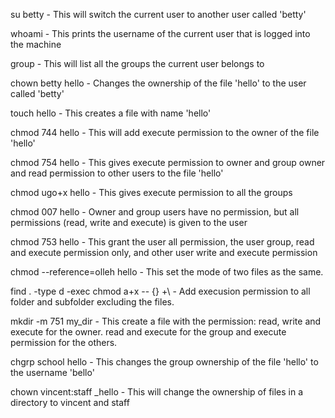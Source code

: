 su betty - This will switch the current user to another user called 'betty'

whoami - This prints the username of the current user that is logged into the machine

group - This will list all the groups the current user belongs to

chown betty hello - Changes the ownership of the file 'hello' to the user called 'betty'

touch hello - This creates a file with name 'hello'

chmod 744 hello - This will add execute permission to the owner of the file 'hello'

chmod 754 hello - This gives execute permission to owner and group owner and read permission to other users to the file 'hello'

chmod ugo+x hello - This gives execute permission to all the groups

chmod 007 hello - Owner and group users have no permission, but all permissions (read, write and execute) is given to the user

chmod 753 hello - This grant the user all permission, the user group, read and execute permission only, and other user write and execute permission

chmod --reference=olleh hello - This set the mode of two files as the same. 

find . -type d -exec chmod a+x -- {} +\ - Add execusion permission to all folder and subfolder excluding the files. 

mkdir -m 751 my_dir - This create a file with the permission: read, write and execute for the owner. read and execute for the group and execute permission for the others.

chgrp school hello - This changes the group ownership of the file 'hello' to the username 'bello'

chown vincent:staff _hello - This will change the ownership of files in a directory to vincent and staff
